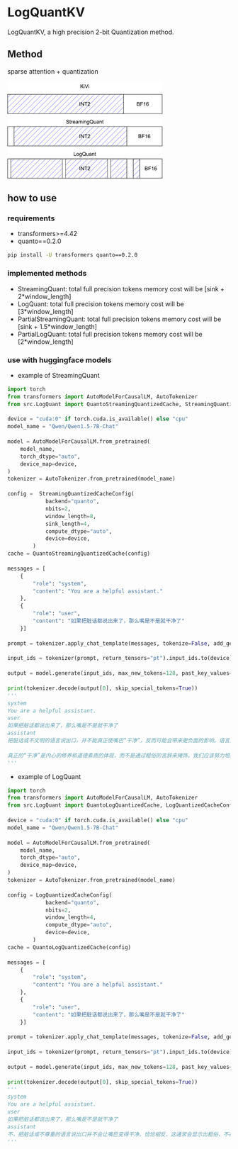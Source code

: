 # LogQuantKV
LogQuantKV, a high precision 2-bit Quantization method.

## Method

sparse attention + quantization

![image-20240803001323614](image/README/image-20240803001323614.png)

## how to use

### requirements

* transformers>=4.42
* quanto==0.2.0

```bash
pip install -U transformers quanto==0.2.0
```

### implemented methods

* StreamingQuant: total full precision tokens memory cost will be [sink + 2*window_length]
* LogQuant: total full precision tokens memory cost will be [3*window_length]
* PartialStreamingQuant: total full precision tokens memory cost will be [sink + 1.5*window_length]
* PartialLogQuant: total full precision tokens memory cost will be [2*window_length]

### use with huggingface models

* example of StreamingQuant

```python
import torch
from transformers import AutoModelForCausalLM, AutoTokenizer
from src.LogQuant import QuantoStreamingQuantizedCache, StreamingQuantizedCacheConfig

device = "cuda:0" if torch.cuda.is_available() else "cpu"
model_name = "Qwen/Qwen1.5-7B-Chat"

model = AutoModelForCausalLM.from_pretrained(
    model_name,
    torch_dtype="auto",
    device_map=device,
)
tokenizer = AutoTokenizer.from_pretrained(model_name)

config =  StreamingQuantizedCacheConfig(
            backend="quanto",
            nbits=2,
            window_length=8,
            sink_length=4,
            compute_dtype="auto",
            device=device,
        )
cache = QuantoStreamingQuantizedCache(config)

messages = [
    {
        "role": "system",
        "content": "You are a helpful assistant."
    },
    {
        "role": "user", 
        "content": "如果把脏话都说出来了，那么嘴是不是就干净了"
    }]

prompt = tokenizer.apply_chat_template(messages, tokenize=False, add_generation_prompt=True)

input_ids = tokenizer(prompt, return_tensors="pt").input_ids.to(device)

output = model.generate(input_ids, max_new_tokens=128, past_key_values=cache)

print(tokenizer.decode(output[0], skip_special_tokens=True))
'''
system
You are a helpful assistant.
user
如果把脏话都说出来了，那么嘴是不是就干净了
assistant
把脏话或不文明的语言说出口，并不能真正使嘴巴“干净”，反而可能会带来更负面的影响。语言是表达思想和情感的工具，应该尊重并用得当。即使在某些情况下我们可能无意中说出脏话，但真正的“干净”在于我们的言行是否得体，是否尊重他人，是否能传达积极的信息。

真正的“干净”是内心的修养和道德素质的体现，而不是通过粗俗的言辞来掩饰。我们应该努力培养良好的语言习惯，用积极、礼貌的语言与人交流，这样才能真正体现出我们的素质和教养。
'''
```

* example of LogQuant

```python
import torch
from transformers import AutoModelForCausalLM, AutoTokenizer
from src.LogQuant import QuantoLogQuantizedCache, LogQuantizedCacheConfig

device = "cuda:0" if torch.cuda.is_available() else "cpu"
model_name = "Qwen/Qwen1.5-7B-Chat"

model = AutoModelForCausalLM.from_pretrained(
    model_name,
    torch_dtype="auto",
    device_map=device,
)
tokenizer = AutoTokenizer.from_pretrained(model_name)

config = LogQuantizedCacheConfig(
            backend="quanto",
            nbits=2,
            window_length=4,
            compute_dtype="auto",
            device=device,
        )
cache = QuantoLogQuantizedCache(config)

messages = [
    {
        "role": "system",
        "content": "You are a helpful assistant."
    },
    {
        "role": "user", 
        "content": "如果把脏话都说出来了，那么嘴是不是就干净了"
    }]

prompt = tokenizer.apply_chat_template(messages, tokenize=False, add_generation_prompt=True)

input_ids = tokenizer(prompt, return_tensors="pt").input_ids.to(device)

output = model.generate(input_ids, max_new_tokens=128, past_key_values=cache)

print(tokenizer.decode(output[0], skip_special_tokens=True))
'''
system
You are a helpful assistant.
user
如果把脏话都说出来了，那么嘴是不是就干净了
assistant
不，把脏话或不尊重的语言说出口并不会让嘴巴变得干净。恰恰相反，这通常会显示出粗俗、不礼貌或者情绪失控。真正的“干净”是通过言语和行为展现出尊重、理解、宽容和礼貌。即使在压力或冲突的情况下，我们也应该努力控制自己的言辞，用更建设性的方式表达我们的想法。
'''
```

